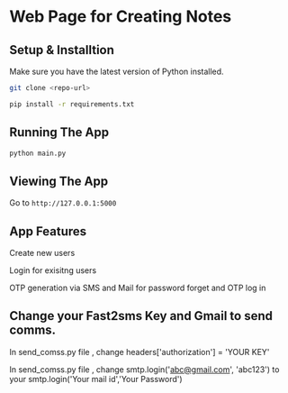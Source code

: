 # Web Page for Creating  Notes

## Setup & Installtion

Make sure you have the latest version of Python installed.

```bash
git clone <repo-url>
```

```bash
pip install -r requirements.txt
```

## Running The App

```bash
python main.py
```

## Viewing The App

Go to `http://127.0.0.1:5000`

## App Features

Create new users

Login for exisitng users

OTP generation via SMS and Mail for password forget and OTP log in


## Change your Fast2sms Key and Gmail to send comms.

In send_comss.py file , change headers['authorization'] = 'YOUR KEY'

In send_comss.py file , change smtp.login('abc@gmail.com', 'abc123') to your smtp.login('Your mail id','Your Password')
